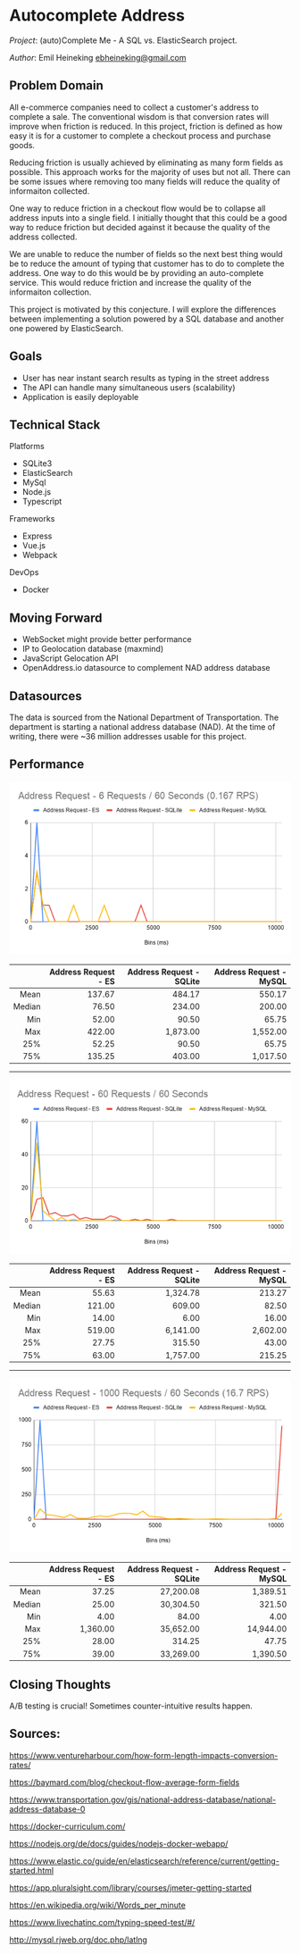 # Autocomplete Address

*Project*: (auto)Complete Me - A SQL vs. ElasticSearch project.

*Author*: Emil Heineking <ebheineking@gmail.com>

## Problem Domain

All e-commerce companies need to collect a customer's address to complete
a sale. The conventional wisdom is that conversion rates will improve when
friction is reduced. In this project, friction is defined as how easy it
is for a customer to complete a checkout process and purchase goods.

Reducing friction is usually achieved by eliminating as many form fields
as possible. This approach works for the majority of uses but not all.
There can be some issues where removing too many fields will reduce the
quality of informaiton collected.

One way to reduce friction in a checkout flow would be to collapse
all address inputs into a single field. I initially thought that this
could be a good way to reduce friction but decided against it because
the quality of the address collected.

We are unable to reduce the number of fields so the next best thing
would be to reduce the amount of typing that customer has to do to
complete the address. One way to do this would be by providing an
auto-complete service. This would reduce friction and increase the
quality of the informaiton collection.

This project is motivated by this conjecture. I will explore the
differences between implementing a solution powered by a SQL database
and another one powered by ElasticSearch.

## Goals

* User has near instant search results as typing in the street address
* The API can handle many simultaneous users (scalability) 
* Application is easily deployable

## Technical Stack

Platforms
- SQLite3
- ElasticSearch
- MySql
- Node.js
- Typescript

Frameworks
- Express
- Vue.js
- Webpack

DevOps
- Docker

## Moving Forward

* WebSocket might provide better performance
* IP to Geolocation database (maxmind)
* JavaScript Gelocation API
* OpenAddress.io datasource to complement NAD address database

## Datasources

The data is sourced from the National Department of Transportation. The
department is starting a national address database (NAD). At the time
of writing, there were ~36 million addresses usable for this project.

## Performance

![6_60](./images/6_60.png)
  
|        | Address Request - ES | Address Request - SQLite | Address Request - MySQL |
| -----: | -------------------: | -----------------------: | ----------------------: |
|   Mean |               137.67 |                   484.17 |                  550.17 |
| Median |                76.50 |                   234.00 |                  200.00 |
|    Min |                52.00 |                    90.50 |                   65.75 |
|    Max |               422.00 |                 1,873.00 |                1,552.00 |
|    25% |                52.25 |                    90.50 |                   65.75 |
|    75% |               135.25 |                   403.00 |                1,017.50 |

---

![60_60](./images/60_60.png)
  
|        | Address Request - ES | Address Request - SQLite | Address Request - MySQL |
| -----: | -------------------: | -----------------------: | ----------------------: |
|   Mean |                55.63 |                 1,324.78 |                  213.27 |
| Median |               121.00 |                   609.00 |                   82.50 |
|    Min |                14.00 |                     6.00 |                   16.00 |
|    Max |               519.00 |                 6,141.00 |                2,602.00 |
|    25% |                27.75 |                   315.50 |                   43.00 |
|    75% |                63.00 |                 1,757.00 |                  215.25 |

---

![1000_60](./images/1000_60.png)
 
|        | Address Request - ES | Address Request - SQLite | Address Request - MySQL |
| -----: | -------------------: | -----------------------: | ----------------------: |
|   Mean |                37.25 |                27,200.08 |                1,389.51 |
| Median |                25.00 |                30,304.50 |                  321.50 |
|    Min |                 4.00 |                    84.00 |                    4.00 |
|    Max |             1,360.00 |                35,652.00 |               14,944.00 |
|    25% |                28.00 |                   314.25 |                   47.75 |
|    75% |                39.00 |                33,269.00 |                1,390.50 |

## Closing Thoughts

A/B testing is crucial! Sometimes counter-intuitive results happen.

## Sources:

https://www.ventureharbour.com/how-form-length-impacts-conversion-rates/

https://baymard.com/blog/checkout-flow-average-form-fields

https://www.transportation.gov/gis/national-address-database/national-address-database-0

https://docker-curriculum.com/

https://nodejs.org/de/docs/guides/nodejs-docker-webapp/

https://www.elastic.co/guide/en/elasticsearch/reference/current/getting-started.html

https://app.pluralsight.com/library/courses/jmeter-getting-started

https://en.wikipedia.org/wiki/Words_per_minute

https://www.livechatinc.com/typing-speed-test/#/

http://mysql.rjweb.org/doc.php/latlng
